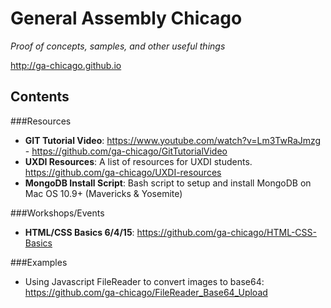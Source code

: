 # General Assembly Chicago
*Proof of concepts, samples, and other useful things*

http://ga-chicago.github.io

## Contents

###Resources
- **GIT Tutorial Video**: https://www.youtube.com/watch?v=Lm3TwRaJmzg - https://github.com/ga-chicago/GitTutorialVideo
- **UXDI Resources**: A list of resources for UXDI students. https://github.com/ga-chicago/UXDI-resources 
- **MongoDB Install Script**: Bash script to setup and install MongoDB on Mac OS 10.9+ (Mavericks & Yosemite)

###Workshops/Events
- **HTML/CSS Basics 6/4/15**: https://github.com/ga-chicago/HTML-CSS-Basics

###Examples
- Using Javascript FileReader to convert images to base64: https://github.com/ga-chicago/FileReader_Base64_Upload
